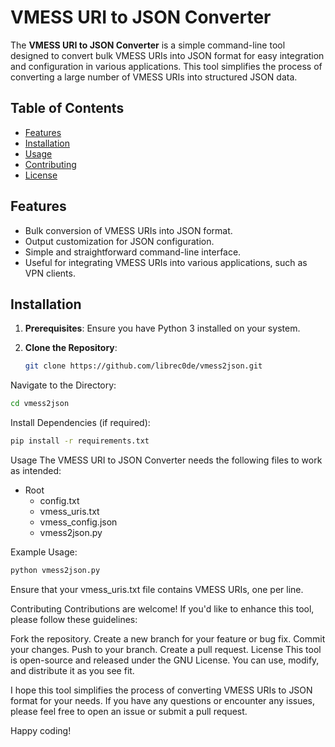 # VMESS URI to JSON Converter

The **VMESS URI to JSON Converter** is a simple command-line tool designed to convert bulk VMESS URIs into JSON format for easy integration and configuration in various applications. This tool simplifies the process of converting a large number of VMESS URIs into structured JSON data.

## Table of Contents
- [Features](#features)
- [Installation](#installation)
- [Usage](#usage)
- [Contributing](#contributing)
- [License](#license)

## Features

- Bulk conversion of VMESS URIs into JSON format.
- Output customization for JSON configuration.
- Simple and straightforward command-line interface.
- Useful for integrating VMESS URIs into various applications, such as VPN clients.

## Installation

1. **Prerequisites**: Ensure you have Python 3 installed on your system.

2. **Clone the Repository**:

   ```bash
   git clone https://github.com/librec0de/vmess2json.git
   ```
Navigate to the Directory:

```bash
cd vmess2json
```
Install Dependencies (if required):
```bash
pip install -r requirements.txt
```
Usage
The VMESS URI to JSON Converter needs the following files to work as intended:
- Root
  - config.txt
  - vmess_uris.txt
  - vmess_config.json
  - vmess2json.py

Example Usage:

```bash
python vmess2json.py
```
Ensure that your vmess_uris.txt file contains VMESS URIs, one per line.

Contributing
Contributions are welcome! If you'd like to enhance this tool, please follow these guidelines:

Fork the repository.
Create a new branch for your feature or bug fix.
Commit your changes.
Push to your branch.
Create a pull request.
License
This tool is open-source and released under the GNU License. You can use, modify, and distribute it as you see fit.

I hope this tool simplifies the process of converting VMESS URIs to JSON format for your needs. If you have any questions or encounter any issues, please feel free to open an issue or submit a pull request.

Happy coding!
   
